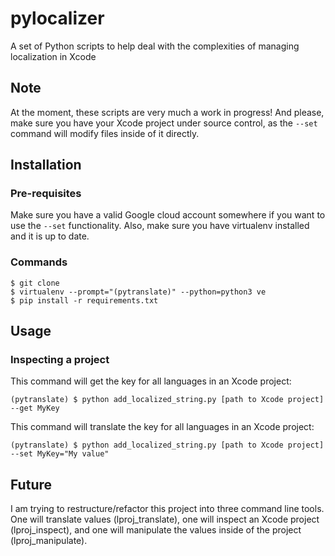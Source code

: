 # pylocalizer
A set of Python scripts to help deal with the complexities of managing localization in Xcode

## Note
At the moment, these scripts are very much a work in progress! And please, make sure you have your Xcode project under source control, as the `--set` command will modify files inside of it directly.

## Installation

### Pre-requisites

Make sure you have a valid Google cloud account somewhere if you want to use the `--set` functionality. Also, make sure you have virtualenv installed and it is up to date.

### Commands

    $ git clone 
    $ virtualenv --prompt="(pytranslate)" --python=python3 ve
    $ pip install -r requirements.txt

## Usage

### Inspecting a project

This command will get the key for all languages in an Xcode project:

    (pytranslate) $ python add_localized_string.py [path to Xcode project] --get MyKey 

This command will translate the key for all languages in an Xcode project:

    (pytranslate) $ python add_localized_string.py [path to Xcode project] --set MyKey="My value"
    
## Future

I am trying to restructure/refactor this project into three command line tools. One will translate values (lproj_translate), one will inspect an Xcode project (lproj_inspect), and one will manipulate the values inside of the project (lproj_manipulate).
